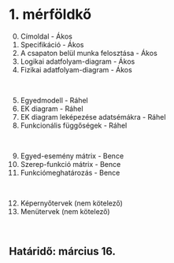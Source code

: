 # 1. mérföldkő

0. Címoldal - Ákos
1. Specifikáció - Ákos
2. A csapaton belül munka felosztása - Ákos
3. Logikai adatfolyam-diagram - Ákos
4. Fizikai adatfolyam-diagram - Ákos

<br />

5. Egyedmodell - Ráhel 
6. EK diagram - Ráhel 
7. EK diagram leképezése adatsémákra - Ráhel
8. Funkcionális függőségek - Ráhel

<br />

9. Egyed-esemény mátrix - Bence
10. Szerep-funkció mátrix - Bence 
11. Funkciómeghatározás - Bence

<br />

12. Képernyőtervek (nem kötelező)
13. Menütervek (nem kötelező)

<br />

## Határidő: március 16. 